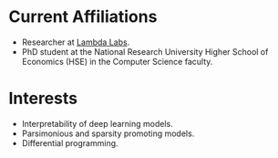 # Current Affiliations
* Researcher at [Lambda Labs](https://cs.hse.ru/en/lambda/).
* PhD student at the National Research University Higher School of Economics 
(HSE) in the Computer Science faculty.   

# Interests
* Interpretability of deep learning models.
* Parsimonious and sparsity promoting models.
* Differential programming.
